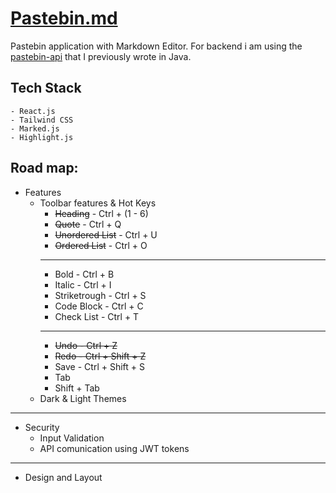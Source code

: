 # [Pastebin.md](https://github.com/kibikalo/pastebin-md)

Pastebin application with Markdown Editor. For backend i am using the [pastebin-api](https://github.com/kibikalo/pastebin-api) that I previously wrote in Java.

## Tech Stack
    - React.js
    - Tailwind CSS
    - Marked.js
    - Highlight.js


## Road map:

- Features
    - Toolbar features & Hot Keys
        - ~~Heading~~        - Ctrl + (1 - 6)
        - ~~Quote~~          - Ctrl + Q
        - ~~Unordered List~~ - Ctrl + U
        - ~~Ordered List~~   - Ctrl + O
        ***
        - Bold               - Ctrl + B
        - Italic             - Ctrl + I
        - Striketrough       - Ctrl + S
        - Code Block         - Ctrl + C
        - Check List         - Ctrl + T
        ***
        - ~~Undo - Ctrl + Z~~
        - ~~Redo - Ctrl + Shift + Z~~
        - Save               - Ctrl + Shift + S
        - Tab
        - Shift + Tab
    - Dark & Light Themes

***

- Security
    - Input Validation
    - API comunication using JWT tokens

***

- Design and Layout